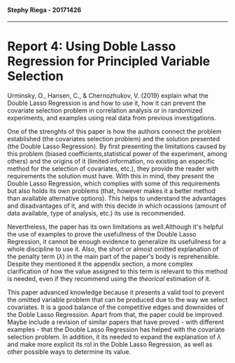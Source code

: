
#### Stephy Riega - 20171426

***

# Report 4: Using Doble Lasso Regression for Principled Variable Selection

Urminsky, O., Hansen, C., & Chernozhukov, V. (2019) explain what the Double Lasso Regression is and how to use it, how it can prevent the covariate selection problem in correlation analysis or in randomized experiments, and examples using real data from previous investigations. 

One of the strenghts of this paper is how the authors connect the problem established (the covariates selection problem) and the solution presented (the Double Lasso Regression). By first presenting the limitations caused by this problem (biased coefficients,statistical power of the experiment, among others) and the origins of it (limited information, no existing an especific method for the selection of covariates, etc.), they provide the reader with requirements the solution must have. With this in mind, they present the Double Lasso Regression, which complies with some of this requirements but also holds its own problems (that, however makes it a better method than available alternative options). This helps to understand the advantages and disadvantages of it, and with this decide in which ocassions (amount of data available, type of analysis, etc.) its use is recommended. 

Nevertheless, the paper has its own limitations as well.Although it's helpful the use of examples to prove the usefullness of the Double Lasso Regression, it cannot be enough evidence to generalize its usefullness for a whole discipline to use it. Also, the short or almost omitted explanation of the penalty term ($\lambda$) in the main part of the paper's body is reprehensible. Despite they mentioned it the appendix section, a more complex clarification of how the value assigned to this term is relevant to this method is needed, even if they recommend using the *theorical* estimation of it. 

This paper advanced knowledge because it presents a valid tool to prevent the omitted variable problem that can be produced due to the way we select covariates. It is a good balance of the competitive edges and downsides of the Doble Lasso Regression. Apart from that, the paper could be improved. 
 Maybe include a revision of similar papers that have proved - with different examples - that the Double Lasso Regression has helped with the covariate selection problem. In addition, it its needed to expand the explanation of $\lambda$ and make more explicit its rol in the Doble Lasso Regression, as well as other possible  ways to determine its value. 